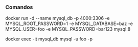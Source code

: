 ### Comandos

docker run -d --name mysql_db -p 4000:3306 -e MYSQL_ROOT_PASSWORD=1 -e MYSQL_DATABASE=baz -e MYSQL_USER=foo -e MYSQL_PASSWORD=bar123 mysql:8

docker exec -it mysql_db mysql -u foo -p